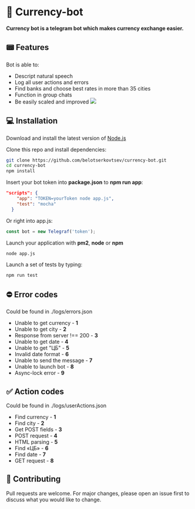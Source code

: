 # 👻 Currency-bot

<b>Currency bot is a telegram bot which makes currency exchange easier.</b> 

## 📟 Features

Bot is able to:

- Descript natural speech
- Log all user actions and errors
- Find banks and choose best rates in more than 35 cities
- Function in group chats
- Be easily scaled and improved
![](https://i.imgur.com/4qfNb1N.png)


## 💻 Installation
Download and install the latest version of [Node.js](https://nodejs.org/en/)

Clone this repo and install dependencies:
```bash
git clone https://github.com/belotserkovtsev/currency-bot.git
cd currency-bot
npm install
```

Insert your bot token into <b>package.json</b> to <b>npm run app</b>:

```json
"scripts": {
    "app": "TOKEN=yourToken node app.js",
    "test": "mocha"
  }
```
Or right into app.js:
```js
const bot = new Telegraf('token');
```

Launch your application with <b>pm2</b>, <b>node</b> or <b>npm</b>

```bash
node app.js
```

Launch a set of tests by typing:

```bash
npm run test
```

## ⛔️ Error codes
Could be found in ./logs/errors.json
- Unable to get currency - <b>1</b>
- Unable to get city - <b>2</b>
- Response from server !== 200 - <b>3</b>
- Unable to get date - <b>4</b>
- Unable to get "ЦБ" - <b>5</b>
- Invalid date format - <b>6</b>
- Unable to send the message - <b>7</b>
- Unable to launch bot - <b>8</b>
- Async-lock error - <b>9</b>

## ✅ Action codes
Could be found in ./logs/userActions.json
- Find currency - <b>1</b>
- Find city - <b>2</b>
- Get POST fields - <b>3</b>
- POST request - <b>4</b>
- HTML parsing - <b>5</b>
- Find «ЦБ» - <b>6</b>
- Find date - <b>7</b>
- GET request - <b>8</b>

## 📱 Contributing
Pull requests are welcome. For major changes, please open an issue first to discuss what you would like to change.